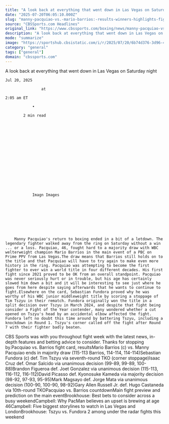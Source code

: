 ```yaml
---
title: "A look back at everything that went down in Las Vegas on Saturday night"
date: "2025-07-20T06:05:10.000Z"
slug: "manny-pacquiao-vs.-mario-barrios:-results-winners-highlights-fight-card-complete-guide"
source: "CBSSports.com Headlines"
original_link: "https://www.cbssports.com/boxing/news/manny-pacquiao-vs-mario-barrios-results-winners-highlights-fight-card-complete-guide/"
description: "A look back at everything that went down in Las Vegas on Saturday night"
mode: "summarize"
image: "https://sportshub.cbsistatic.com/i/r/2025/07/20/6b74d376-3d96-48f0-a2d2-841e5155af08/thumbnail/1200x675/2aa4a17c6d3a7a9f3d64938f5a6e4029/pacquiao-roach.jpg"
category: "general"
tags: ["general"]
domain: "cbssports.com"
---
```

A look back at everything that went down in Las Vegas on Saturday night
                    
        
                                                            
                                                
                                
                                                                            
    
                    
        
            
    
                        
                        
                                                                                                                        
        
    
                                            
                    
            
                    
                                            
                                                                                    
                            
                    
    Jul 20, 2025
                            
                    at
                            
    2:05 am ET
                        
                •
            
            2 min read
            
        
    


            

    
        
    
        
                
    
                            
    
        
                    
                Imagn Images
            
            

    
    
        
        
                            
                
        Manny Pacquiao's return to boxing ended in a bit of a letdown. The legendary fighter walked away from the ring on Saturday without a win ... or a loss. Pacquiao, 46, fought hard to a majority draw with WBC welterweight champion Mario Barrios in the main event of a PBC on Prime PPV from Las Vegas.The draw means that Barrios still holds on to the title and that Pacquiao will have to try again to make even more history in the ring. Pacquiao was attempting to become the first fighter to ever win a world title in four different decades. His first fight since 2021 proved to be OK from an overall standpoint. Pacquiao was never seriously hurt or in trouble, but his age has certainly slowed him down a bit and it will be interesting to see just where he goes from here despite saying afterwards that he wants to continue to fight.Elsewhere on the card, Sebastian Fundora proved why he was worthy of his WBC junior middleweight title by scoring a stoppage of Tim Tszyu in their rematch. Fundora originally won the title in a split decision over Tszyu in March 2024, and despite that fight being consider a Fight of the Year contender, many wondered whether a cut opened on Tszyu's head by an accidental elbow affected the fight. Fundora left no doubt this time around by battering Tszyu, including a knockdown in Round 1. Tszyu's corner called off the fight after Round 7 with their fighter badly beaten. 
        

CBS Sports was with you throughout fight week with the latest news, in-depth features and betting advice to consider. Thanks for stopping by.Pacquiao vs. Barrios fight card, resultsMario Barrios (c) vs. Manny Pacquiao ends in majority draw (115-113 Barrios, 114-114, 114-114)Sebastian Fundora (c) def. Tim Tszyu via seventh-round TKO (corner stoppage)Isaac Cruz def. Omar Salcido via unanimous decision (99-89, 99-89, 100-88)Brandon Figueroa def. Joet Gonzalez via unanimous decision (115-113, 116-112, 116-112)David Picasso def. Kyonosuke Kameda via majority decision (98-92, 97-93, 95-95)Mark Magsayo def. Jorge Mata via unanimous decision (100-90, 100-90, 98-92)Gary Allen Russell Jr. def. Hugo Castaneda via 10th-round TKOPacquiao vs. Barrios countdownMain fight preview and prediction on the main eventBrookhouse: Best bets to consider across a busy weekendCampbell: Why PacMan believes an upset is brewing at age 46Campbell: Five biggest storylines to watch in Las Vegas and LondonBrookhouse: Tszyu vs. Fundora 2 among under the radar fights this weekend